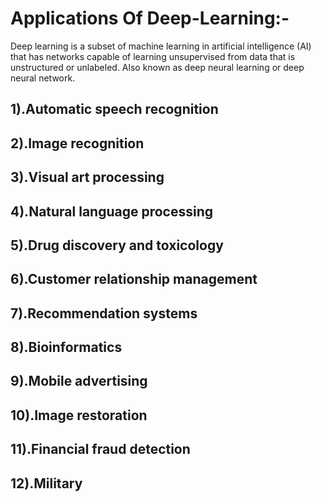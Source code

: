 # Applications Of Deep-Learning:-

Deep learning is a subset of machine learning in artificial intelligence (AI) that has networks capable of learning unsupervised from data that is unstructured or unlabeled. Also known as deep neural learning or deep neural network. 

## 1).Automatic speech recognition
## 2).Image recognition
## 3).Visual art processing
## 4).Natural language processing
## 5).Drug discovery and toxicology
## 6).Customer relationship management
## 7).Recommendation systems
## 8).Bioinformatics
## 9).Mobile advertising
## 10).Image restoration
## 11).Financial fraud detection
## 12).Military
